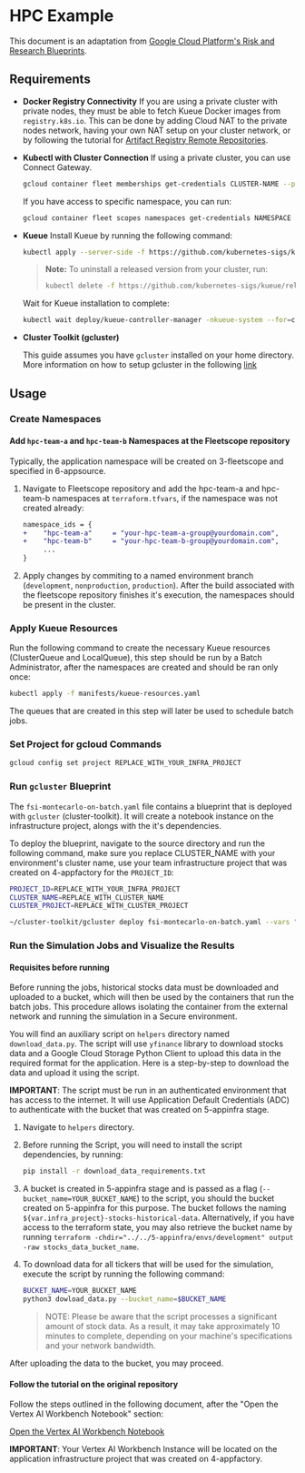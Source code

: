 # HPC Example

This document is an adaptation from [Google Cloud Platform's Risk and Research Blueprints](https://github.com/GoogleCloudPlatform/risk-and-research-blueprints/tree/main/examples/research/monte-carlo).

## Requirements

- **Docker Registry Connectivity**
  If you are using a private cluster with private nodes, they must be able to fetch Kueue Docker images from `registry.k8s.io`. This can be done by adding Cloud NAT to the private nodes network, having your own NAT setup on your cluster network, or by following the tutorial for [Artifact Registry Remote Repositories](../../docs/remote_repository_kueue_installation.md).

- **Kubectl with Cluster Connection**
  If using a private cluster, you can use Connect Gateway.

  ```bash
  gcloud container fleet memberships get-credentials CLUSTER-NAME --project=YOUR-CLUSTER-PROJECT --location=YOUR-CLUSTER-REGION
  ```

  If you have access to specific namespace, you can run:

  ```bash
  gcloud container fleet scopes namespaces get-credentials NAMESPACE
  ```

- **Kueue**
  Install Kueue by running the following command:

  ```bash
  kubectl apply --server-side -f https://github.com/kubernetes-sigs/kueue/releases/download/v0.10.1/manifests.yaml
  ```

  > **Note:** To uninstall a released version from your cluster, run:
  >
  > ```bash
  > kubectl delete -f https://github.com/kubernetes-sigs/kueue/releases/download/v0.10.1/manifests.yaml
  > ```

  Wait for Kueue installation to complete:

  ```bash
  kubectl wait deploy/kueue-controller-manager -nkueue-system --for=condition=available --timeout=5m
  ```

- **Cluster Toolkit (gcluster)**

    This guide assumes you have `gcluster` installed on your home directory. More information on how to setup gcluster in the following [link](https://cloud.google.com/cluster-toolkit/docs/setup/configure-environment#local-shell)

## Usage

### Create Namespaces

#### Add `hpc-team-a` and `hpc-team-b` Namespaces at the Fleetscope repository

Typically, the application namespace will be created on 3-fleetscope and specified in 6-appsource.

1. Navigate to Fleetscope repository and add the hpc-team-a and hpc-team-b namespaces at `terraform.tfvars`, if the namespace was not created already:

    ```diff
    namespace_ids = {
    +    "hpc-team-a"     = "your-hpc-team-a-group@yourdomain.com",
    +    "hpc-team-b"     = "your-hpc-team-b-group@yourdomain.com",
         ...
    }
   ```

1. Apply changes by commiting to a named environment branch (`development`, `nonproduction`, `production`). After the build associated with the fleetscope repository finishes it's execution, the namespaces should be present in the cluster.

### Apply Kueue Resources

Run the following command to create the necessary Kueue resources (ClusterQueue and LocalQueue), this step should be run by a Batch Administrator, after the namespaces are created and should be ran only once:

```bash
kubectl apply -f manifests/kueue-resources.yaml
```

The queues that are created in this step will later be used to schedule batch jobs.

### Set Project for gcloud Commands

```bash
gcloud config set project REPLACE_WITH_YOUR_INFRA_PROJECT
```

### Run `gcluster` Blueprint

The `fsi-montecarlo-on-batch.yaml` file contains a blueprint that is deployed with `gcluster` (cluster-toolkit). It will create a notebook instance on the infrastructure project, alongs with the it's dependencies.

To deploy the blueprint, navigate to the source directory and run the following command, make sure you replace CLUSTER_NAME with your environment's cluster name, use your team infrastructure project that was created on 4-appfactory for the `PROJECT_ID`:

```bash
PROJECT_ID=REPLACE_WITH_YOUR_INFRA_PROJECT
CLUSTER_NAME=REPLACE_WITH_CLUSTER_NAME
CLUSTER_PROJECT=REPLACE_WITH_CLUSTER_PROJECT

~/cluster-toolkit/gcluster deploy fsi-montecarlo-on-batch.yaml --vars "project_id=$PROJECT_ID,cluster_name=$CLUSTER_NAME,cluster_project=$CLUSTER_PROJECT" --auto-approve
```

### Run the Simulation Jobs and Visualize the Results

#### Requisites before running

Before running the jobs, historical stocks data must be downloaded and uploaded to a bucket, which will then be used by the containers that run the batch jobs. This procedure allows isolating the container from the external network and running the simulation in a Secure environment.

You will find an auxiliary script on `helpers` directory named `download_data.py`. The script will use `yfinance` library to download stocks data and a Google Cloud Storage Python Client to upload this data in the required format for the application. Here is a step-by-step to download the data and upload it using the script.

**IMPORTANT**: The script must be run in an authenticated environment that has access to the internet. It will use Application Default Credentials (ADC) to authenticate with the bucket that was created on 5-appinfra stage.

1. Navigate to `helpers` directory.

1. Before running the Script, you will need to install the script dependencies, by running:

    ```bash
    pip install -r download_data_requirements.txt
    ```

1. A bucket is created in 5-appinfra stage and is passed as a flag (`--bucket_name=YOUR_BUCKET_NAME`) to the script, you should the bucket created on 5-appinfra for this purpose. The bucket follows the naming `${var.infra_project}-stocks-historical-data`. Alternatively, if you have access to the terraform state, you may also retrieve the bucket name by running `terraform -chdir="../../5-appinfra/envs/development" output -raw stocks_data_bucket_name`.

1. To download data for all tickers that will be used for the simulation, execute the script by running the following command:

    ```bash
    BUCKET_NAME=YOUR_BUCKET_NAME
    python3 dowload_data.py --bucket_name=$BUCKET_NAME
    ```

    > NOTE: Please be aware that the script processes a significant amount of stock data. As a result, it may take approximately 10 minutes to complete, depending on your machine's specifications and your network bandwidth.

After uploading the data to the bucket, you may proceed.

#### Follow the tutorial on the original repository

Follow the steps outlined in the following document, after the "Open the Vertex AI Workbench Notebook" section:

[Open the Vertex AI Workbench Notebook](https://github.com/GoogleCloudPlatform/risk-and-research-blueprints/tree/0e3134b8478f3ffaa12031d7fda3ac6b94e61b17/examples/research/monte-carlo#open-the-vertex-ai-workbench-notebook)

**IMPORTANT**: Your Vertex AI Workbench Instance will be located on the application infrastructure project that was created on 4-appfactory.
